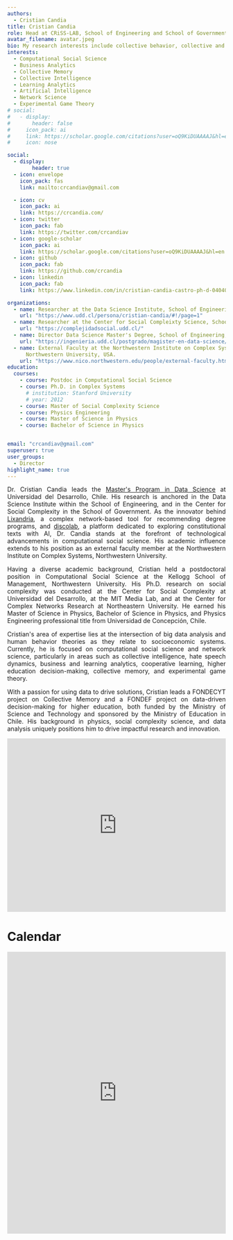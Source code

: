 ```yaml
---
authors:
  - Cristian Candia
title: Cristian Candia
role: Head at CRiSS-LAB, School of Engineering and School of Government, Universidad del Desarrollo, Chile. #and Director of the Master's in Data Science at Universidad del Desarrollo, Chile.
avatar_filename: avatar.jpeg
bio: My research interests include collective behavior, collective and artificial, network science, and business analytics.
interests:
  - Computational Social Science
  - Business Analytics
  - Collective Memory
  - Collective Intelligence
  - Learning Analytics
  - Artificial Intelligence
  - Network Science
  - Experimental Game Theory
# social:
#   - display:
#       header: false
#     icon_pack: ai
#     link: https://scholar.google.com/citations?user=oQ9KiDUAAAAJ&hl=en
#     icon: nose

social:
  - display:
        header: true
  - icon: envelope
    icon_pack: fas
    link: mailto:crcandiav@gmail.com

  - icon: cv
    icon_pack: ai
    link: https://crcandia.com/
  - icon: twitter
    icon_pack: fab
    link: https://twitter.com/crcandiav
  - icon: google-scholar
    icon_pack: ai
    link: https://scholar.google.com/citations?user=oQ9KiDUAAAAJ&hl=en
  - icon: github
    icon_pack: fab
    link: https://github.com/crcandia
  - icon: linkedin
    icon_pack: fab
    link: https://www.linkedin.com/in/cristian-candia-castro-ph-d-04040251/   

organizations:
  - name: Researcher at the Data Science Institute, School of Engineering, Universidad del Desarrollo, Chile.
    url: "https://www.udd.cl/persona/cristian-candia/#!/page=1"
  - name: Researcher at the Center for Social Compleixty Science, School of Government, Universidad del Desarrollo, Chile.
    url: "https://complejidadsocial.udd.cl/"
  - name: Director Data Science Master's Degree, School of Engineering, Universidad del Desarrollo, Chile.
    url: "https://ingenieria.udd.cl/postgrado/magister-en-data-science/"
  - name: External Faculty at the Northwestern Institute on Complex Systems, Kellogg School of Management,
      Northwestern University, USA.
    url: "https://www.nico.northwestern.edu/people/external-faculty.html"
education:
  courses:
    - course: Postdoc in Computational Social Science
    - course: Ph.D. in Complex Systems
      # institution: Stanford University
      # year: 2012
    - course: Master of Social Complexity Science
    - course: Physics Engineering
    - course: Master of Science in Physics
    - course: Bachelor of Science in Physics


email: "crcandiav@gmail.com"
superuser: true
user_groups:
  - Director
highlight_name: true
---
```

<div style="text-align: justify">
Dr. Cristian Candia leads the <a href="https://ingenieria.udd.cl/postgrado/magister-en-data-science/">Master's Program in Data Science</a> at Universidad del Desarrollo, Chile. His research is anchored in the Data Science Institute within the School of Engineering, and in the Center for Social Complexity in the School of Government. As the innovator behind <a href="https://lixandria.cl/">Lixandria</a>, a complex network-based tool for recommending degree programs, and <a href="https://discolab.cl">discolab</a>, a platform dedicated to exploring constitutional texts with AI, Dr. Candia stands at the forefront of technological advancements in computational social science. His academic influence extends to his position as an external faculty member at the Northwestern Institute on Complex Systems, Northwestern University.

<!-- and Director of the Master's in Data Science -->

Having a diverse academic background, Cristian held a postdoctoral position in Computational Social Science at the Kellogg School of Management, Northwestern University. His Ph.D. research on social complexity was conducted at the Center for Social Complexity at Universidad del Desarrollo, at the MIT Media Lab, and at the Center for Complex Networks Research at Northeastern University. He earned his Master of Science in Physics, Bachelor of Science in Physics, and Physics Engineering professional title from Universidad de Concepción, Chile.

Cristian's area of expertise lies at the intersection of big data analysis and human behavior theories as they relate to socioeconomic systems. Currently, he is focused on computational social science and network science, particularly in areas such as collective intelligence, hate speech dynamics, business and learning analytics, cooperative learning, higher education decision-making, collective memory, and experimental game theory.

With a passion for using data to drive solutions, Cristian leads a FONDECYT project on Collective Memory and a FONDEF project on data-driven decision-making for higher education, both funded by the Ministry of Science and Technology and sponsored by the Ministry of Education in Chile. His background in physics, social complexity science, and data analysis uniquely positions him to drive impactful research and innovation.

<div>
<iframe margin= "center" width="100%" height="400vh" src="https://www.youtube.com/embed/kYHLZZhG5Wc" title="Sociedad en Base a Datos" frameborder="0" allow="accelerometer; autoplay; clipboard-write; encrypted-media; gyroscope; picture-in-picture; web-share" allowfullscreen></iframe>
</div>

# Calendar

<div>
<iframe margin= "center" width="100%" height="650vh" src="https://calendar.google.com/calendar/embed?height=800&wkst=2&bgcolor=%23ffffff&ctz=America%2FSantiago&src=Y3JjYW5kaWF2QGdtYWlsLmNvbQ&color=%237986CB&mode=WEEK&showTabs=1&showCalendars=1" title="Public Calendar" frameborder="0" allow="accelerometer; autoplay; clipboard-write; encrypted-media; gyroscope; picture-in-picture; web-share" allowfullscreen></iframe>
</div>
